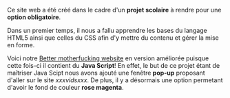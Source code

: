
Ce site web a été créé dans le cadre d'un **projet scolaire** à rendre pour une **option obligatoire**.

Dans un premier temps, il nous a fallu apprendre les bases du langage HTML5 ainsi que celles du CSS afin d'y mettre du contenu et gérer la mise en forme.

Voici notre [Better motherfucking website](https://floyapo.github.io/) en version améliorée puisque cette fois-ci il contient du **Java Script**! En effet, le but de ce projet étant de maîtriser Java Scipt nous avons ajouté une fenêtre **pop-up** proposant d'aller sur le site _xxxvidsxxx_. De plus, il y a désormais une option permetant d'avoir le fond de couleur **rose magenta**.